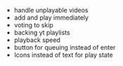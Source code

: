 - handle unplayable videos
- add and play immediately
- voting to skip
- backing yt playlists
- playback speed
- button for queuing instead of enter
- Icons instead of text for play state
